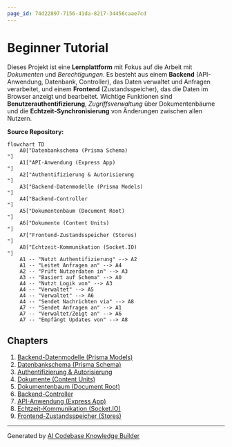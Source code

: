```yaml
---
page_id: 74d22897-7156-41da-8217-34456caae7cd
---
```

# Beginner Tutorial

Dieses Projekt ist eine **Lernplattform** mit Fokus auf die Arbeit mit
*Dokumenten* und *Berechtigungen*. Es besteht aus einem **Backend**
(API-Anwendung, Datenbank, Controller), das Daten verwaltet und Anfragen
verarbeitet, und einem **Frontend** (Zustandsspeicher), das die Daten im Browser
anzeigt und bearbeitet. Wichtige Funktionen sind **Benutzerauthentifizierung**,
*Zugriffsverwaltung* über Dokumentenbäume und die **Echtzeit-Synchronisierung** von
Änderungen zwischen allen Nutzern.


**Source Repository:**

```mermaid
flowchart TD
    A0["Datenbankschema (Prisma Schema)
"]
    A1["API-Anwendung (Express App)
"]
    A2["Authentifizierung & Autorisierung
"]
    A3["Backend-Datenmodelle (Prisma Models)
"]
    A4["Backend-Controller
"]
    A5["Dokumentenbaum (Document Root)
"]
    A6["Dokumente (Content Units)
"]
    A7["Frontend-Zustandsspeicher (Stores)
"]
    A8["Echtzeit-Kommunikation (Socket.IO)
"]
    A1 -- "Nutzt Authentifizierung" --> A2
    A1 -- "Leitet Anfragen an" --> A4
    A2 -- "Prüft Nutzerdaten in" --> A3
    A3 -- "Basiert auf Schema" --> A0
    A4 -- "Nutzt Logik von" --> A3
    A4 -- "Verwaltet" --> A5
    A4 -- "Verwaltet" --> A6
    A4 -- "Sendet Nachrichten via" --> A8
    A7 -- "Sendet Anfragen an" --> A1
    A7 -- "Verwaltet/Zeigt an" --> A6
    A7 -- "Empfängt Updates von" --> A8
```

## Chapters

1. [Backend-Datenmodelle (Prisma Models)
](01_backend_datenmodelle__prisma_models__.md)
2. [Datenbankschema (Prisma Schema)
](02_datenbankschema__prisma_schema__.md)
3. [Authentifizierung & Autorisierung
](03_authentifizierung___autorisierung_.md)
4. [Dokumente (Content Units)
](04_dokumente__content_units__.md)
5. [Dokumentenbaum (Document Root)
](05_dokumentenbaum__document_root__.md)
6. [Backend-Controller
](06_backend_controller_.md)
7. [API-Anwendung (Express App)
](07_api_anwendung__express_app__.md)
8. [Echtzeit-Kommunikation (Socket.IO)
](08_echtzeit_kommunikation__socket_io__.md)
9. [Frontend-Zustandsspeicher (Stores)
](09_frontend_zustandsspeicher__stores__.md)


---

Generated by [AI Codebase Knowledge Builder](https://github.com/The-Pocket/Tutorial-Codebase-Knowledge)
